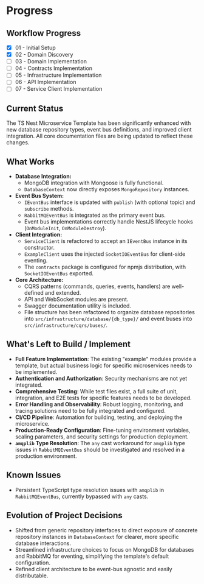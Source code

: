 # Progress

## Workflow Progress

- [x] 01 - Initial Setup
- [x] 02 - Domain Discovery
- [ ] 03 - Domain Implementation
- [ ] 04 - Contracts Implementation
- [ ] 05 - Infrastructure Implementation
- [ ] 06 - API Implementation
- [ ] 07 - Service Client Implementation

## Current Status
The TS Nest Microservice Template has been significantly enhanced with new database repository types, event bus definitions, and improved client integration. All core documentation files are being updated to reflect these changes.

## What Works
- **Database Integration:**
    - MongoDB integration with Mongoose is fully functional.
    - `DatabaseContext` now directly exposes `MongoRepository` instances.
- **Event Bus System:**
    - `IEventBus` interface is updated with `publish` (with optional topic) and `subscribe` methods.
    - `RabbitMQEventBus` is integrated as the primary event bus.
    - Event bus implementations correctly handle NestJS lifecycle hooks (`OnModuleInit`, `OnModuleDestroy`).
- **Client Integration:**
    - `ServiceClient` is refactored to accept an `IEventBus` instance in its constructor.
    - `ExampleClient` uses the injected `SocketIOEventBus` for client-side eventing.
    - The `contracts` package is configured for npmjs distribution, with `SocketIOEventBus` exported.
- **Core Architecture:**
    - CQRS patterns (commands, queries, events, handlers) are well-defined and extended.
    - API and WebSocket modules are present.
    - Swagger documentation utility is included.
    - File structure has been refactored to organize database repositories into `src/infrastructure/database/{db_type}/` and event buses into `src/infrastructure/cqrs/buses/`.

## What's Left to Build / Implement
- **Full Feature Implementation**: The existing "example" modules provide a template, but actual business logic for specific microservices needs to be implemented.
- **Authentication and Authorization**: Security mechanisms are not yet integrated.
- **Comprehensive Testing**: While test files exist, a full suite of unit, integration, and E2E tests for specific features needs to be developed.
- **Error Handling and Observability**: Robust logging, monitoring, and tracing solutions need to be fully integrated and configured.
- **CI/CD Pipeline**: Automation for building, testing, and deploying the microservice.
- **Production-Ready Configuration**: Fine-tuning environment variables, scaling parameters, and security settings for production deployment.
- **`amqplib` Type Resolution**: The `any` cast workaround for `amqplib` type issues in `RabbitMQEventBus` should be investigated and resolved in a production environment.

## Known Issues
- Persistent TypeScript type resolution issues with `amqplib` in `RabbitMQEventBus`, currently bypassed with `any` casts.

## Evolution of Project Decisions
- Shifted from generic repository interfaces to direct exposure of concrete repository instances in `DatabaseContext` for clearer, more specific database interactions.
- Streamlined infrastructure choices to focus on MongoDB for databases and RabbitMQ for eventing, simplifying the template's default configuration.
- Refined client architecture to be event-bus agnostic and easily distributable.
